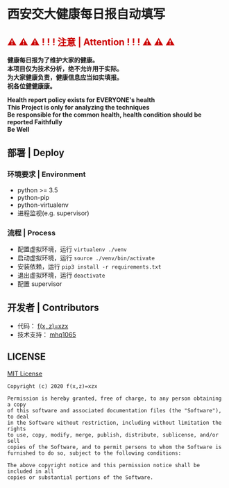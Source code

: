 # 西安交大健康每日报自动填写
## <font color="#c00">⚠ ⚠ ⚠ ! ! ! 注意 | Attention ! ! ! ⚠ ⚠ ⚠</font>
**健康每日报为了维护大家的健康。**  
**本项目仅为技术分析，绝不允许用于实际。**  
**为大家健康负责，健康信息应当如实填报。**  
**祝各位健健康康。**  

**Health report policy exists for EVERYONE's health**  
**This Project is only for analyzing the techniques**  
**Be responsible for the common health, health condition should be reported Faithfully**  
**Be Well**  

## 部署 | Deploy
### 环境要求 | Environment
* python >= 3.5
* python-pip
* python-virtualenv
* 进程监视(e.g. supervisor)
### 流程 | Process
* 配置虚拟环境，运行 `virtualenv ./venv`  
* 启动虚拟环境，运行 `source ./venv/bin/activate`  
* 安装依赖，运行 `pip3 install -r requirements.txt`  
* 退出虚拟环境，运行 `deactivate`
* 配置 supervisor
## 开发者 | Contributors
* 代码： [f(x, z)=xzx](https://github.com/XuZhixuan)
* 技术支持： [mhq1065](https://github.com/mhq1065)
## LICENSE
[MIT License](https://opensource.org/licenses/MIT)  

    Copyright (c) 2020 f(x,z)=xzx

    Permission is hereby granted, free of charge, to any person obtaining a copy
    of this software and associated documentation files (the "Software"), to deal
    in the Software without restriction, including without limitation the rights
    to use, copy, modify, merge, publish, distribute, sublicense, and/or sell
    copies of the Software, and to permit persons to whom the Software is
    furnished to do so, subject to the following conditions:

    The above copyright notice and this permission notice shall be included in all
    copies or substantial portions of the Software.